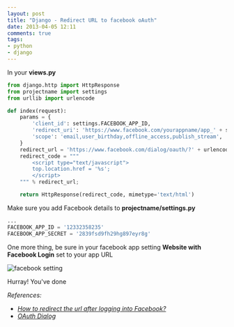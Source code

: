 ```yaml
---
layout: post
title: "Django - Redirect URL to facebook oAuth"
date: 2013-04-05 12:11
comments: true
tags: 
- python
- django
---
```


In your **views.py**

```py
from django.http import HttpResponse
from projectname import settings
from urllib import urlencode

def index(request):
    params = {
        'client_id': settings.FACEBOOK_APP_ID,
        'redirect_uri': 'https://www.facebook.com/yourappname/app_' + settings.FACEBOOK_APP_ID,
        'scope': 'email,user_birthday,offline_access,publish_stream',
    }
    redirect_url = 'https://www.facebook.com/dialog/oauth/?' + urlencode(params)
    redirect_code = """
        <script type="text/javascript">
        top.location.href = '%s';
        </script>
    """ % redirect_url;

    return HttpResponse(redirect_code, mimetype='text/html')
```

Make sure you add Facebook details to **projectname/settings.py**

```py
...
FACEBOOK_APP_ID = '12332358235'
FACEBOOK_APP_SECRET = '2839fsd9fh29hg897eyr8g'
```

One more thing, be sure in your facebook app setting **Website with Facebook Login** set to your app URL

![facebook setting](http://jslim89.github.com/images/posts/2013-04-05-django-redirect-url-to-facebook-oauth/facebook-login-setting.png)

Hurray! You've done

_References:_

* _[How to redirect the url after logging into Facebook?](http://stackoverflow.com/questions/5730545/how-to-redirect-the-url-after-logging-into-facebook#answers)_
* _[OAuth Dialog](https://developers.facebook.com/docs/reference/dialogs/oauth/)_
